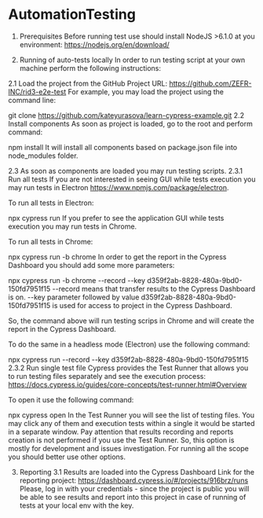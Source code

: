 # AutomationTesting
1. Prerequisites
Before running test use should install NodeJS >6.1.0 at you environment: https://nodejs.org/en/download/

2. Running of auto-tests locally
In order to run testing script at your own machine perform the following instructions:

2.1 Load the project from the GitHub
Project URL: https://github.com/ZEFR-INC/rid3-e2e-test For example, you may load the project using the command line:

git clone https://github.com/kateyurasova/learn-cypress-example.git
2.2 Install components
As soon as project is loaded, go to the root and perform command:

npm install
It will install all components based on package.json file into node_modules folder.

2.3 As soon as components are loaded you may run testing scripts.
2.3.1 Run all tests
If you are not interested in seeing GUI while tests execution you may run tests in Electron https://www.npmjs.com/package/electron.

To run all tests in Electron:

npx cypress run
If you prefer to see the application GUI while tests execution you may run tests in Chrome.

To run all tests in Chrome:

npx cypress run -b chrome
In order to get the report in the Cypress Dashboard you should add some more parameters:

npx cypress run -b chrome --record --key d359f2ab-8828-480a-9bd0-150fd7951f15
--record means that transfer results to the Cypress Dashboard is on. --key parameter followed by value d359f2ab-8828-480a-9bd0-150fd7951f15 is used for access to project in the Cypress Dashboard.

So, the command above will run testing scrips in Chrome and will create the report in the Cypress Dashboard.

To do the same in a headless mode (Electron) use the following command:

npx cypress run --record --key d359f2ab-8828-480a-9bd0-150fd7951f15
2.3.2 Run single test file
Cypress provides the Test Runner that allows you to run testing files separately and see the execution process: https://docs.cypress.io/guides/core-concepts/test-runner.html#Overview

To open it use the following command:

npx cypress open
In the Test Runner you will see the list of testing files. You may click any of them and execution tests within a single it would be started in a separate window. Pay attention that results recording and reports creation is not performed if you use the Test Runner. So, this option is mostly for development and issues investigation. For running all the scope you should better use other options.

3. Reporting
3.1 Results are loaded into the Cypress Dashboard
Link for the reporting project: https://dashboard.cypress.io/#/projects/916brz/runs Please, log in with your credentials - since the project is public you will be able to see results and report into this project in case of running of tests at your local env with the key.
